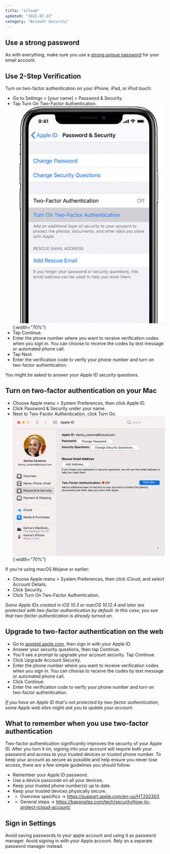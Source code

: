 ```yaml
---
title: "iCloud"
updated: "2022-07-22"
category: "Account Security"
---
```


## Use a strong password
As with everything, make sure you use a [strong unique password](/guides/passwords/) for your email account.

## Use 2-Step Verification

Turn on two-factor authentication on your iPhone, iPad, or iPod touch:

- Go to Settings > [your name] > Password & Security.
- Tap Turn On Two-Factor Authentication.
![](/assets/images/iphone_2fa.png){:width="70%"}
- Tap Continue.
- Enter the phone number where you want to receive verification codes when you sign in. You can choose to receive the codes by text message or automated phone call.
- Tap Next.
- Enter the verification code to verify your phone number and turn on two-factor authentication.

You might be asked to answer your Apple ID security questions.

## Turn on two-factor authentication on your Mac

- Choose Apple menu  > System Preferences, then click Apple ID. 
- Click Password & Security under your name.  
- Next to Two-Factor Authentication, click Turn On.
![](/assets/images/mac_2fa.jpg){:width="70%"}

If you're using macOS Mojave or earlier:

- Choose Apple menu  > System Preferences, then click iCloud, and select Account Details.
- Click Security.
- Click Turn On Two-Factor Authentication.

*Some Apple IDs created in iOS 10.3 or macOS 10.12.4 and later are protected with two-factor authentication by default. In this case, you see that two-factor authentication is already turned on.*

## Upgrade to two-factor authentication on the web

- Go to [appleid.apple.com](https://appleid.apple.com/), then sign in with your Apple ID.
- Answer your security questions, then tap Continue.
- You'll see a prompt to upgrade your account security. Tap Continue.
- Click Upgrade Account Security. 
- Enter the phone number where you want to receive verification codes when you sign in. You can choose to receive the codes by text message or automated phone call.
- Click Continue.
- Enter the verification code to verify your phone number and turn on two-factor authentication.

*If you have an Apple ID that's not protected by two-factor authentication, some Apple web sites might ask you to update your account.*

## What to remember when you use two-factor authentication

Two-factor authentication significantly improves the security of your Apple ID. After you turn it on, signing into your account will require both your password and access to your trusted devices or trusted phone number. To keep your account as secure as possible and help ensure you never lose access, there are a few simple guidelines you should follow: 

- Remember your Apple ID password.
- Use a device passcode on all your devices.
- Keep your trusted phone number(s) up to date.
- Keep your trusted devices physically secure.
- - Overview specifics → https://support.apple.com/en-us/HT202303
- - General steps → https://kapsnotes.com/tech/security/how-to-protect-icloud-account/
 
## Sign in Settings

Avoid saving passwords to your apple account and using it as password manager. Avoid signing in with your Apple account. Rely on a separate password manager instead.

